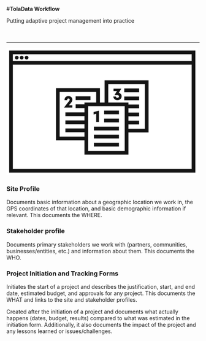 

#**TolaData Workflow**



Putting adaptive project management into practice
<br>
<br>
<br>

---


![](images/workflow.png)




### **Site Profile**



Documents basic information about a geographic location we work in, the GPS coordinates of that location, and basic demographic information if relevant. This documents the WHERE. 


### **Stakeholder profile**



Documents primary stakeholders we work with (partners, communities, businesses/entities, etc.) and information about them. This documents the WHO.

### Project Initiation and Tracking Forms


Initiates the start of a project and describes the justification, start, and end date, estimated budget, and approvals for any project.  This documents the WHAT and links to the site and stakeholder profiles. 


Created after the initiation of a project and documents what actually happens (dates, budget, results) compared to what was estimated in the initiation form. Additionally, it also documents the impact of the project and any lessons learned or issues/challenges. 




